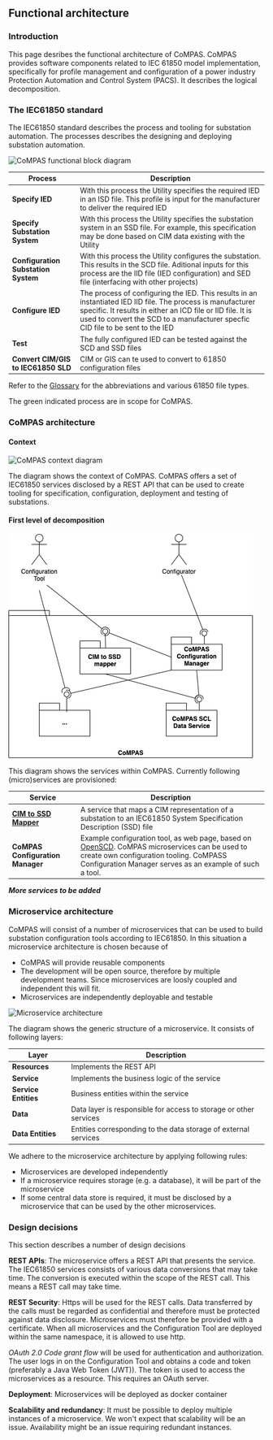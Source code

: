 <!--
SPDX-FileCopyrightText: 2021 Alliander N.V.

SPDX-License-Identifier: CC-BY-4.0
-->

## Functional architecture

### Introduction
This page desribes the functional architecture of CoMPAS. CoMPAS provides software components related to IEC 61850 model implementation, specifically for profile management and configuration of a power industry Protection Automation and Control System (PACS). It describes the logical decomposition.

### The IEC61850 standard
The IEC61850 standard describes the process and tooling for substation automation. The processes describes the designing and deploying substation automation.

![CoMPAS functional block diagram](./functional-diagrams/61850flow.png)

| Process | Description |
| --- | --- |
| **Specify IED** | With this process the Utility specifies the required IED in an ISD file. This profile is input for the manufacturer to deliver the required IED |
| **Specify Substation System** | With this process the Utility specifies the substation system in an SSD file. For example, this specification may be done based on CIM data existing with the Utility |
| **Configuration Substation System** | With this process the Utility configures the substation. This results in the SCD file. Aditional inputs for this process are the IID file (IED configuration) and SED file (interfacing with other projects) |
| **Configure IED** | The process of configuring the IED. This results in an instantiated IED IID file. The process is manufacturer specific. It results in either an ICD file or IID file. It is used to convert the SCD to a manufacturer specfic CID file to be sent to the IED |
| **Test** | The fully configured IED can be tested against the SCD and SSD files |
| **Convert CIM/GIS to IEC61850 SLD** | CIM or GIS can te used to convert to 61850 configuration files |

Refer to the [Glossary](GLOSSARY.md) for the abbreviations and various 61850 file types.

The green indicated process are in scope for CoMPAS.

### CoMPAS architecture
#### Context
![CoMPAS context diagram](./functional-diagrams/context.png)

The diagram shows the context of CoMPAS. CoMPAS offers a set of IEC61850 services disclosed by a REST API that can be used to create tooling for specification, configuration, deployment and testing of substations.

#### First level of decomposition
![CoMPAS context diagram](./functional-diagrams/1stLevelDecomposition.png)

This diagram shows the services within CoMPAS. Currently following (micro)services are provisioned:

| Service | Description |
| --- | --- |
| [**CIM to SSD Mapper**](CIM_61850_MAPPING.md) |  A service that maps a CIM representation of a substation to an IEC61850 System Specification Description (SSD) file |
| **CoMPAS Configuration Manager** | Example configuration tool, as web page, based on [OpenSCD](https://github.com/openscd/open-scd). CoMPAS microservices can be used to create own configuration tooling. CoMPASS Configuration Manager serves as an example of such a tool. |

_**More services to be added**_


### Microservice architecture
CoMPAS will consist of a number of microservices that can be used to build substation configuration tools according to IEC61850. In this situation a microservice architecture is chosen because of
* CoMPAS will provide reusable components
* The development will be open source, therefore by multiple development teams. Since microservices are loosly coupled and independent this will fit.
* Microservices are independently deployable and testable

![Microservice architecture](./functional-diagrams/microservice.png)

The diagram shows the generic structure of a microservice. It consists of following layers:

| Layer | Description |
| --- | --- |
| **Resources** |  Implements the REST API |
| **Service** | Implements the business logic of the service |
| **Service Entities** |  Business entities within the service |
| **Data** | Data layer is responsible for access to storage or other services |
| **Data Entities** | Entities corresponding to the data storage of external services |

We adhere to the microservice architecture by applying following rules:
* Microservices are developed independently
* If a microservice requires storage (e.g. a database), it will be part of the microservice
* If some central data store is required, it must be disclosed by a microservice that can be used by the other microservices.

### Design decisions
This section describes a number of design decisions

**REST APIs**:
The microservice offers a REST API that presents the service. The IEC61850 services consists of various data conversions that may take time. The conversion is executed within the scope of the REST call. This means a REST call may take time.

**REST Security**:
Https will be used for the REST calls. Data transferred by the calls must be regarded as confidential and therefore must be protected against data disclosure. Microservices must therefore be provided with a certificate. When all microservices and the Configuration Tool are deployed within the same namespace, it is allowed to use http.

_OAuth 2.0 Code grant flow_ will be used for authentication and authorization. 
The user logs in on the Configuration Tool and obtains a code and token (preferably a Java Web Token (JWT)). The token is used to access the microservices as a resource.
This requires an OAuth server.

**Deployment**:
Microservices will be deployed as docker container

**Scalability and redundancy**: 
It must be possible to deploy multiple instances of a microservice. We won't expect that scalability will be an issue. Availability might be an issue requiring redundant instances.




